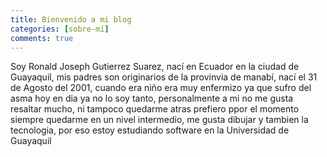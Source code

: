 ```yaml
---
title: Bienvenido a mi blog
categories: [sobre-mí]
comments: true
---
```


Soy Ronald Joseph Gutierrez Suarez, nací en Ecuador en la ciudad de Guayaquil, mis padres son originarios de la provinvia de manabí, nací el 31 de Agosto del 2001, cuando era niño era muy enfermizo ya que sufro del asma hoy en dia ya no lo soy tanto, personalmente a mi no me gusta resaltar mucho, ni tampoco quedarme atras prefiero ppor el momento siempre quedarme en un nivel intermedio, me gusta dibujar y tambien la tecnologia, por eso estoy estudiando software en la Universidad de Guayaquil
